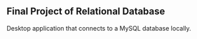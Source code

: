 ## Final Project of Relational Database

Desktop application that connects to a MySQL database locally.
